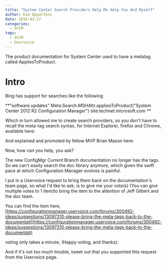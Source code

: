 ```yaml
---
title: "System Center Search Providers Help Me Help You And Myself"
author: Kim Oppalfens
date: 2016-03-27
categories:
  - SCCM
tags:
  - SCCM
  - Uservoice
---
```


The product documentation for System Center used to have a metatag called AppliesToProduct.

# Intro

﻿Bing has support for searches like the following

**"software updates" Meta:Search.MSHAttr.appliesToProduct("System Center 2012 R2 Configuration Manager") site:technet.microsoft.com  **

Which in turn allowed me to create search providers, so you don't have to recall the meta-tag search syntax, for Internet Explorer, firefox and Chrome, available here:

And explained and promoted by fellow MVP Brian Mason here: 

Now, how can you help, you ask?

The new ConfigMgr Current Branch documentation no longer has the tags. So we can't easily search the doc library anymore, which given the swift pace at which Configuration Manager evolves is painful.

I put in a Uservoice request to bring them back on the documentation's team page, so what I'd like to ask, is to give me your vote(s) (You can give multiple votes to 1 item)to bring the item to the attention of Jeff Gilbert and the doc team.

You can find the item here, 
[https://configurationmanager.uservoice.com/forums/300492-ideas/suggestions/13097310-please-bring-the-meta-tags-back-to-the-documentati](https://configurationmanager.uservoice.com/forums/300492-ideas/suggestions/13097310-please-bring-the-meta-tags-back-to-the-documentati)

voting only takes a minute, (Happy voting, and thanks):



And if it's not too much trouble, tweet out that you supported this request from the Uservoice page.

